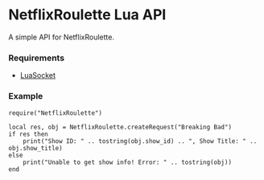 NetflixRoulette Lua API
=============

A simple API for NetflixRoulette.

### Requirements ###

* [LuaSocket](http://w3.impa.br/~diego/software/luasocket/home.html)

### Example ###

	require("NetflixRoulette")
	
	local res, obj = NetflixRoulette.createRequest("Breaking Bad")
	if res then
		print("Show ID: " .. tostring(obj.show_id) .. ", Show Title: " .. obj.show_title)
	else
		print("Unable to get show info! Error: " .. tostring(obj))
	end
